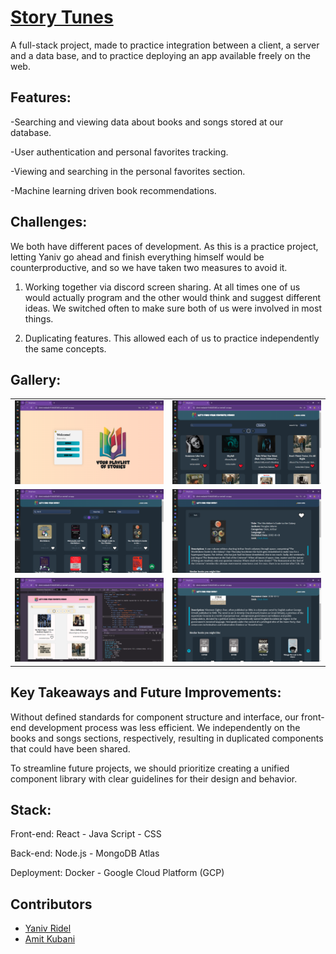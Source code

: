 # [Story Tunes](https://client-mediadb-91464205485.us-central1.run.app)
A full-stack project, made to practice integration between a client, a server and a data base, and to practice deploying an app available freely on the web.

## Features:
-Searching and viewing data about books and songs stored at our database.

-User authentication and personal favorites tracking.

-Viewing and searching in the personal favorites section.

-Machine learning driven book recommendations.

## Challenges:
We both have different paces of development. As this is a practice project, letting Yaniv go ahead and finish everything himself would be counterproductive, and so we have taken two measures to avoid it.

1. Working together via discord screen sharing. At all times one of us would actually program and the other   would think and suggest different ideas. We switched often to make sure both of us were involved in most things.

2. Duplicating features. This allowed each of us to practice independently the same concepts.

## Gallery:

<table style="width:100%; border-collapse:collapse;">
  <tr>
    <td style="text-align:center;">
        <img alt="menu" src="./Assets/Images/menu.png">
    </td>
    <td style="text-align:center;">
        <img alt="app-preview" src="./Assets/Images/favorite_songs.png">
    </td>
  </tr>
    <tr>
    <td style="text-align:center;">
        <img alt="app-preview" src="./Assets/Images/books_search.png">
    </td>
    <td style="text-align:center;">
        <img alt="app-preview" src="./Assets/Images/books_single.png">
    </td>
  </tr>
    <tr>
    <td style="text-align:center;">
        <img alt="app-preview" src="./Assets/Images/songs_responsive.png">
    </td>
    <td style="text-align:center;">
        <img alt="app-preview" src="./Assets/Images/books_suggestions.png">
    </td>
  </tr>
</table>

## Key Takeaways and Future Improvements:
Without defined standards for component structure and interface, our front-end development process was less efficient. We independently on the books and songs sections, respectively, resulting in duplicated components that could have been shared.

To streamline future projects, we should prioritize creating a unified component library with clear guidelines for their design and behavior.

## Stack:
Front-end: React - Java Script - CSS

Back-end: Node.js - MongoDB Atlas

Deployment: Docker - Google Cloud Platform (GCP)

## Contributors
- [Yaniv Ridel](https://github.com/Yanivridel)
- [Amit Kubani](https://github.com/AgitAgit)

